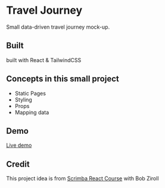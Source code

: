 # Travel Journey

Small data-driven travel journey mock-up.

## Built

built with React & TailwindCSS

## Concepts in this small project

- Static Pages
- Styling
- Props
- Mapping data

## Demo

[Live demo](https://traveljourneymock.netlify.app/)

## Credit

This project idea is from [Scrimba React Course](https://scrimba.com/learn/learnreact) with Bob Ziroll
